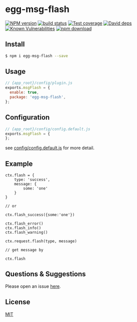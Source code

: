# egg-msg-flash

[![NPM version][npm-image]][npm-url]
[![build status][travis-image]][travis-url]
[![Test coverage][codecov-image]][codecov-url]
[![David deps][david-image]][david-url]
[![Known Vulnerabilities][snyk-image]][snyk-url]
[![npm download][download-image]][download-url]

[npm-image]: https://img.shields.io/npm/v/egg-msg-flash.svg?style=flat-square
[npm-url]: https://npmjs.org/package/egg-msg-flash
[travis-image]: https://img.shields.io/travis/eggjs/egg-msg-flash.svg?style=flat-square
[travis-url]: https://travis-ci.org/eggjs/egg-msg-flash
[codecov-image]: https://img.shields.io/codecov/c/github/eggjs/egg-msg-flash.svg?style=flat-square
[codecov-url]: https://codecov.io/github/eggjs/egg-msg-flash?branch=master
[david-image]: https://img.shields.io/david/eggjs/egg-msg-flash.svg?style=flat-square
[david-url]: https://david-dm.org/eggjs/egg-msg-flash
[snyk-image]: https://snyk.io/test/npm/egg-msg-flash/badge.svg?style=flat-square
[snyk-url]: https://snyk.io/test/npm/egg-msg-flash
[download-image]: https://img.shields.io/npm/dm/egg-msg-flash.svg?style=flat-square
[download-url]: https://npmjs.org/package/egg-msg-flash

<!--
Description here.
-->

## Install

```bash
$ npm i egg-msg-flash --save
```

## Usage

```js
// {app_root}/config/plugin.js
exports.msgFlash = {
  enable: true,
  package: 'egg-msg-flash',
};
```

## Configuration

```js
// {app_root}/config/config.default.js
exports.msgFlash = {
};
```

see [config/config.default.js](config/config.default.js) for more detail.

## Example

<!-- example here -->

```
ctx.flash = {
    type: 'success',
    message: {
        some: 'one'
    }
}

// or

ctx.flash_success({some:'one'})

ctx.flash_error()
ctx.flash_info()
ctx.flash_warning()

ctx.request.flash(type, message)

// get message by

ctx.flash
```

## Questions & Suggestions

Please open an issue [here](https://github.com/eggjs/egg/issues).

## License

[MIT](LICENSE)
